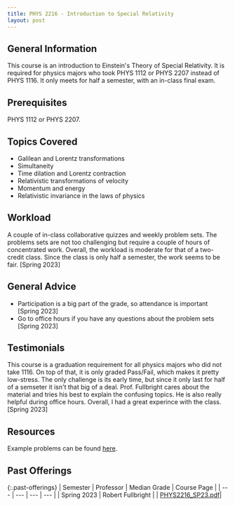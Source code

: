 ```yaml
---
title: PHYS 2216 - Introduction to Special Relativity
layout: post
---
```


<link rel="stylesheet" href="/main.css">

## General Information

This course is an introduction to Einstein's Theory of Special Relativity. It is required for physics majors who took PHYS 1112 or PHYS 2207 instead of PHYS 1116. It only meets for half a semester, with an in-class final exam.

## Prerequisites

PHYS 1112 or PHYS 2207.

## Topics Covered

  - Galilean and Lorentz transformations 
  - Simultaneity
  - Time dilation and Lorentz contraction
  - Relativistic transformations of velocity
  - Momentum and energy 
  - Relativistic invariance in the laws of physics

## Workload

A couple of in-class collaborative quizzes and weekly problem sets. The problems sets are not too challenging but require a couple of hours of concentrated work. Overall, the workload is moderate for that of a two-credit class. Since the class is only half a semester, the work seems to be fair. [Spring 2023]

## General Advice

  - Participation is a big part of the grade, so attendance is important [Spring 2023]
  - Go to office hours if you have any questions about the problem sets [Spring 2023]

## Testimonials

This course is a graduation requirement for all physics majors who did not take 1116. On top of that, it is only graded Pass/Fail, which makes it pretty low-stress. The only challenge is its early time, but since it only last for half of a semseter it isn't that big of a deal. Prof. Fullbright cares about the material and tries his best to explain the confusing topics. He is also really helpful during office hours. Overall, I had a great experince with the class. [Spring 2023]

## Resources

Example problems can be found [here](https://shovanduttaorg.files.wordpress.com/2017/07/intro_special_relativity_conceptual_questions2.pdf).

## Past Offerings

{:.past-offerings}
| Semester | Professor | Median Grade | Course Page |
| --- | --- | --- | --- |
| Spring 2023 | Robert Fullbright |  | <a href="/syllabi/PHYS2216_SP23.pdf">PHYS2216_SP23.pdf</a>|
